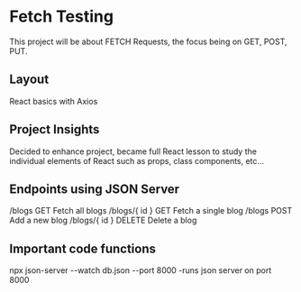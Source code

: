 # Fetch Testing
This project will be about FETCH Requests, the focus being on GET, POST, PUT.

## Layout
React basics with Axios

## Project Insights
Decided to enhance project, became full React lesson to study the individual
elements of React such as props, class components, etc...

## Endpoints using JSON Server
/blogs             GET            Fetch all blogs
/blogs/{ id }      GET            Fetch a single blog
/blogs             POST           Add a new blog
/blogs/{ id }      DELETE         Delete a blog

## Important code functions
npx json-server --watch db.json --port 8000 -runs json server on port 8000

